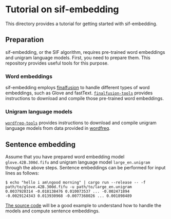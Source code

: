 # Tutorial on sif-embedding

This directory provides a tutorial for getting started with sif-embedding.

## Preparation

sif-embedding, or the SIF algorithm, requires pre-trained word embeddings and unigram language models.
First, you need to prepare them.
This repository provides useful tools for this purpose.

### Word embeddings

sif-embedding employs [finalfusion](https://docs.rs/finalfusion/) to handle different types of word embeddings, such as Glove and fastText.
[`finalfusion-tools`](../../finalfusion-tools) provides instructions to download and compile those pre-trained word embeddings.

### Unigram language models

[`wordfreq-tools`](../../wordfreq-tools) provides instructions to download and compile unigram language models from data provided in [wordfreq](https://github.com/rspeer/wordfreq).

## Sentence embedding

Assume that you have prepared word embedding model `glove.42B.300d.fifu` and unigram language model `large_en.unigram` through the above steps.
Sentence embeddings can be performed for input lines as follows:

```
$ echo "hello i am\ngood morning" | cargo run --release -- -f path/to/glove.42B.300d.fifu -u path/to/large_en.unigram
0.0037920314 -0.018138476 0.010073537 ... -0.002471894
-0.0029124343 0.013930968 -0.0077368026 ... 0.001898489
```

[The source code](./src/main.rs) will be a good example to understand how to handle the models and compute sentence embeddings.

